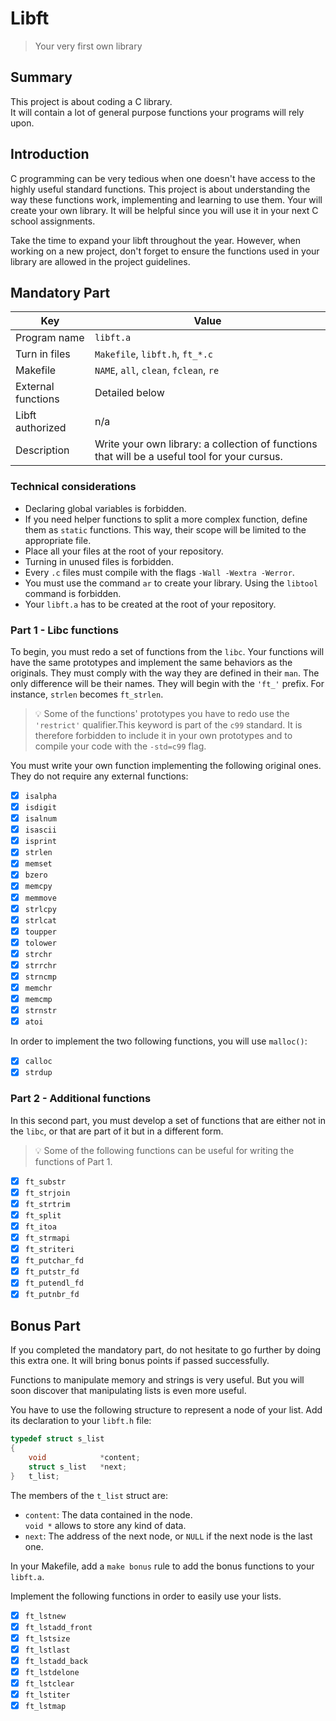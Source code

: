 # Libft

> Your very first own library

## Summary

This project is about coding a C library.<br/>
It will contain a lot of general purpose functions your programs will rely upon.

## Introduction

C programming can be very tedious when one doesn't have access to the highly useful standard functions.
This project is about understanding the way these functions work, implementing and learning to use them. Your will create your own library. It will be helpful since you will use it in your next C school assignments.

Take the time to expand your libft throughout the year. However, when working on a new project, don't forget to ensure the functions used in your library are allowed in the project guidelines.

## Mandatory Part

| Key                | Value                                                                                         |
|--------------------|-----------------------------------------------------------------------------------------------|
| Program name       | `libft.a`                                                                                     |
| Turn in files      | `Makefile`, `libft.h`, `ft_*.c`                                                               |
| Makefile           | `NAME`, `all`, `clean`, `fclean`, `re`                                                        |
| External functions | Detailed below                                                                                |
| Libft authorized   | n/a                                                                                           |
| Description        | Write your own library: a collection of functions that will be a useful tool for your cursus. |

### Technical considerations

- Declaring global variables is forbidden.
- If you need helper functions to split a more complex function, define them as `static` functions. This way, their scope will be limited to the appropriate file.
- Place all your files at the root of your repository.
- Turning in unused files is forbidden.
- Every `.c` files must compile with the flags `-Wall -Wextra -Werror`.
- You must use the command `ar` to create your library. Using the `libtool` command is forbidden.
- Your `libft.a` has to be created at the root of your repository.

### Part 1 - Libc functions

To begin, you must redo a set of functions from the `libc`.
Your functions will have the same prototypes and implement the same behaviors as the originals.
They must comply with the way they are defined in their `man`.
The only difference will be their names. They will begin with the `'ft_'` prefix.
For instance, `strlen` becomes `ft_strlen`.

> 💡 Some of the functions' prototypes you have to redo use the `'restrict'` qualifier.This keyword is part of the `c99` standard.
> It is therefore forbidden to include it in your own prototypes and to compile your code with the `-std=c99` flag.

You must write your own function implementing the following original ones. They do not require any external functions:

- [x] `isalpha`
- [x] `isdigit`
- [x] `isalnum`
- [x] `isascii`
- [x] `isprint`
- [x] `strlen`
- [x] `memset`
- [x] `bzero`
- [x] `memcpy`
- [x] `memmove`
- [x] `strlcpy`
- [x] `strlcat`
- [x] `toupper`
- [x] `tolower`
- [x] `strchr`
- [x] `strrchr`
- [x] `strncmp`
- [x] `memchr`
- [x] `memcmp`
- [x] `strnstr`
- [x] `atoi`

In order to implement the two following functions, you will use `malloc()`:

- [x] `calloc`
- [x] `strdup`

### Part 2 - Additional functions

In this second part, you must develop a set of functions that are either not in the `libc`, or that are part of it but in a different form.

> 💡 Some of the following functions can be useful for writing the functions of Part 1.

- [x] `ft_substr`
- [x] `ft_strjoin`
- [x] `ft_strtrim`
- [x] `ft_split`
- [x] `ft_itoa`
- [x] `ft_strmapi`
- [x] `ft_striteri`
- [x] `ft_putchar_fd`
- [x] `ft_putstr_fd`
- [x] `ft_putendl_fd`
- [x] `ft_putnbr_fd`

## Bonus Part

If you completed the mandatory part, do not hesitate to go further by doing this extra one.
It will bring bonus points if passed successfully.

Functions to manipulate memory and strings is very useful. But you will soon discover that manipulating lists is even more useful.

You have to use the following structure to represent a node of your list. Add its declaration to your `libft.h` file:

```c
typedef struct s_list
{
	void			*content;
	struct s_list	*next;
}	t_list;
```

The members of the `t_list` struct are:
- `content`: The data contained in the node.<br/>
	`void *` allows to store any kind of data.
- `next`: The address of the next node, or `NULL` if the next node is the last one.

In your Makefile, add a `make bonus` rule to add the bonus functions to your `libft.a`.

Implement the following functions in order to easily use your lists.

- [x] `ft_lstnew`
- [x] `ft_lstadd_front`
- [x] `ft_lstsize`
- [x] `ft_lstlast`
- [x] `ft_lstadd_back`
- [x] `ft_lstdelone`
- [x] `ft_lstclear`
- [x] `ft_lstiter`
- [x] `ft_lstmap`
